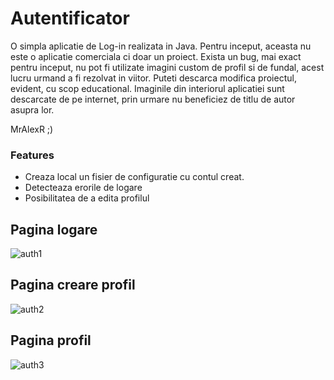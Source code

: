 # Autentificator

O simpla aplicatie de Log-in realizata in Java.
Pentru inceput, aceasta nu este o aplicatie comerciala ci doar un proiect.
Exista un bug, mai exact pentru inceput, nu pot fi utilizate imagini custom de profil si de fundal, acest lucru urmand a fi rezolvat in viitor.
Puteti descarca modifica proiectul, evident, cu scop educational.
Imaginile din interiorul aplicatiei sunt descarcate de pe internet, prin urmare nu beneficiez de titlu de autor asupra lor.

MrAlexR ;)

### Features

- Creaza local un fisier de configuratie cu contul creat.
- Detecteaza erorile de logare
- Posibilitatea de a edita profilul

## Pagina logare
![auth1](https://user-images.githubusercontent.com/48644095/116819202-b1f4cb00-ab77-11eb-92ab-a5f55d1690af.PNG)
## Pagina creare profil
![auth2](https://user-images.githubusercontent.com/48644095/116819214-ba4d0600-ab77-11eb-851f-ee356d99bc1d.PNG)
## Pagina profil
![auth3](https://user-images.githubusercontent.com/48644095/116819216-bf11ba00-ab77-11eb-9f5a-a8819b28fe51.PNG)
